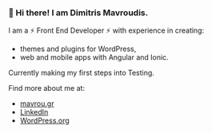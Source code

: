 ### 👋 Hi there! I am Dimitris Mavroudis.

I am a ⚡ Front End Developer ⚡ with experience in creating:
- themes and plugins for WordPress,
- web and mobile apps with Angular and Ionic.

Currently making my first steps into Testing. 

Find more about me at:
- [mavrou.gr](https://mavrou.gr) 
- [LinkedIn](https://www.linkedin.com/in/dimitrismavroudis/)
- [WordPress.org](https://profiles.wordpress.org/d1m1tr1s_mav/)
